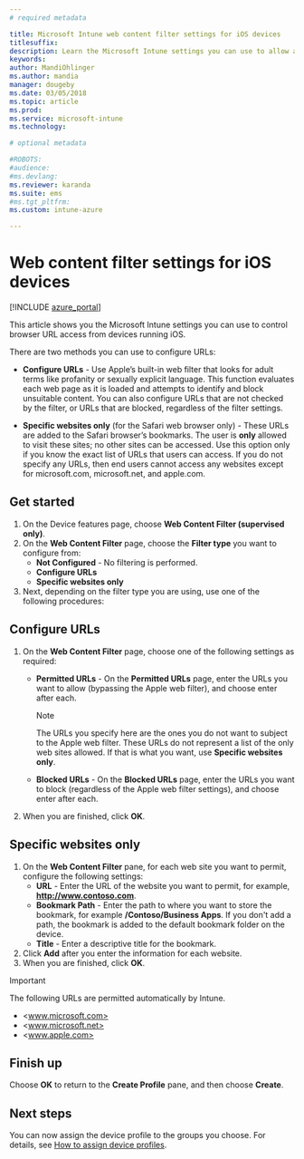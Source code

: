 ```yaml
---
# required metadata

title: Microsoft Intune web content filter settings for iOS devices
titlesuffix:
description: Learn the Microsoft Intune settings you can use to allow and block access to websites from devices running iOS.
keywords:
author: MandiOhlinger
ms.author: mandia
manager: dougeby
ms.date: 03/05/2018
ms.topic: article
ms.prod:
ms.service: microsoft-intune
ms.technology:

# optional metadata

#ROBOTS:
#audience:
#ms.devlang:
ms.reviewer: karanda
ms.suite: ems
#ms.tgt_pltfrm:
ms.custom: intune-azure

---
```


# Web content filter settings for iOS devices

[!INCLUDE [azure_portal](./includes/azure_portal.md)]

This article shows you the Microsoft Intune settings you can use to control browser URL access from devices running iOS.

There are two methods you can use to configure URLs:

- **Configure URLs** - Use Apple’s built-in web filter that looks for adult terms like profanity or sexually explicit language. This function evaluates each web page as it is loaded and attempts to identify and block unsuitable content. You can also configure URLs that are not checked by the filter, or URLs that are blocked, regardless of the filter settings.

- **Specific websites only** (for the Safari web browser only) - These URLs are added to the Safari browser’s bookmarks. The user is **only** allowed to visit these sites; no other sites can be accessed. Use this option only if you know the exact list of URLs that users can access.
If you do not specify any URLs, then end users cannot access any websites except for microsoft.com, microsoft.net, and apple.com.

## Get started

1. On the Device features page, choose **Web Content Filter (supervised only)**.
2. On the **Web Content Filter** page, choose the **Filter type** you want to configure from:
	- **Not Configured** - No filtering is performed.
	- **Configure URLs**
	- **Specific websites only**
3. Next, depending on the filter type you are using, use one of the following procedures:


## Configure URLs

1. On the **Web Content Filter** page, choose one of the following settings as required:
   - **Permitted URLs** - On the **Permitted URLs** page, enter the URLs you want to allow (bypassing the Apple web filter), and choose enter after each.
     > [!NOTE]
     > The URLs you specify here are the ones you do not want to subject to the Apple web filter. These URLs do not represent a list of the only web sites allowed. If that is what you want, use **Specific websites only**.

   - **Blocked URLs** - On the **Blocked URLs** page, enter the URLs you want to block (regardless of the Apple web filter settings), and choose enter after each.
2. When you are finished, click **OK**.


## Specific websites only

1. On the **Web Content Filter** pane, for each web site you want to permit, configure the following settings:
	- **URL** - Enter the URL of the website you want to permit, for example, **http://www.contoso.com**.
	- **Bookmark Path** - Enter the path to where you want to store the bookmark, for example **/Contoso/Business Apps**. If you don't add a path, the bookmark is added to the default bookmark folder on the device.
	- **Title** - Enter a descriptive title for the bookmark.
2. Click **Add** after you enter the information for each website.
3. When you are finished, click **OK**.

> [!IMPORTANT]
> The following URLs are permitted automatically by Intune.
> - <www.microsoft.com>
> - <www.microsoft.net>
> - <www.apple.com>

## Finish up

Choose **OK** to return to the **Create Profile** pane, and then choose **Create**.

## Next steps

You can now assign the device profile to the groups you choose. For details, see [How to assign device profiles](device-profile-assign.md).
